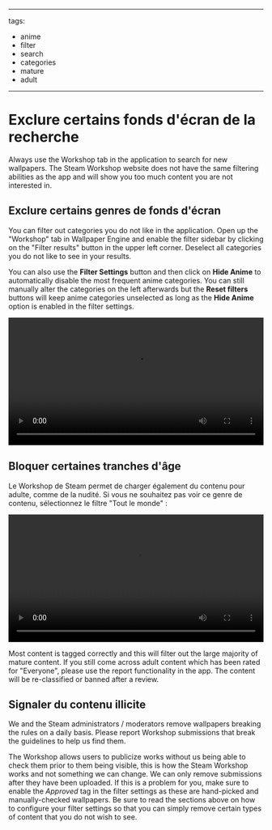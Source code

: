 - - -
  tags:
  - anime
  - filter
  - search
  - categories
  - mature
  - adult
- - -

# Exclure certains fonds d'écran de la recherche

Always use the Workshop tab in the application to search for new wallpapers. The Steam Workshop website does not have the same filtering abilities as the app and will show you too much content you are not interested in.

## Exclure certains genres de fonds d'écran

You can filter out categories you do not like in the application. Open up the "Workshop" tab in Wallpaper Engine and enable the filter sidebar by clicking on the "Filter results" button in the upper left corner. Deselect all categories you do not like to see in your results.

You can also use the **Filter Settings** button and then click on **Hide Anime** to automatically disable the most frequent anime categories. You can still manually alter the categories on the left afterwards but the **Reset filters** buttons will keep anime categories unselected as long as the **Hide Anime** option is enabled in the filter settings.

<video width="100%" autoplay loop>
  <source src="/videos/filtercontent.mp4" type="video/mp4">
  Your browser does not support the video tag.
</video>

## Bloquer certaines tranches d'âge

Le Workshop de Steam permet de charger également du contenu pour adulte, comme de la nudité. Si vous ne souhaitez pas voir ce genre de contenu, sélectionnez le filtre "Tout le monde" :

<video width="100%" autoplay loop>
  <source src="/videos/filterage.mp4" type="video/mp4">
  Your browser does not support the video tag.
</video>

Most content is tagged correctly and this will filter out the large majority of mature content. If you still come across adult content which has been rated for "Everyone", please use the report functionality in the app. The content will be re-classified or banned after a review.

## Signaler du contenu illicite

We and the Steam administrators / moderators remove wallpapers breaking the rules on a daily basis. Please report Workshop submissions that break the guidelines to help us find them.

The Workshop allows users to publicize works without us being able to check them prior to them being visible, this is how the Steam Workshop works and not something we can change. We can only remove submissions after they have been uploaded. If this is a problem for you, make sure to enable the *Approved* tag in the filter settings as these are hand-picked and manually-checked wallpapers. Be sure to read the sections above on how to configure your filter settings so that you can simply remove certain types of content that you do not wish to see.